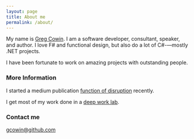 ```yaml
---
layout: page
title: About me
permalink: /about/
---
```


My name is [Greg Cowin](https://about.me.gc). I am a software developer, consultant, speaker, and author. I love F# and functional design, but also do a lot of C#-—mostly .NET projects.

I have been fortunate to work on amazing projects with outstanding people.

### More Information
I started a medium publication [function of disruption](https://www.medium.com/fnDisruption) recently.
 
I get most of my work done in a [deep work lab](https://bit.ly/DeepWorkLab). 
### Contact me

[gcowin@github.com](mailto:gcowin@gmail.com)